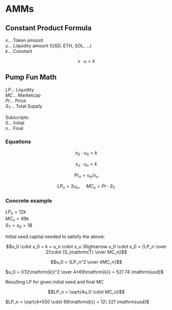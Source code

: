 # AMMs

## Constant Product Formula

$x$... Token amount  
$u$... Liquidity amount (USD, ETH, SOL, ...)  
$k$... Constant

$$x \cdot u = k$$

## Pump Fun Math

$LP$... Liquidity  
$MC$... Marketcap  
$Pr$... Price  
$S_\mathrm{T}$... Total Supply  

Subscripts:  
0... Initial  
$n$... Final

### Equations

$$x_0 \cdot u_0 = k$$

$$x_n \cdot u_n = k$$

$$Pr_n = u_n/x_n$$

$$LP_n = 2u_n, \ \ \ \ \ MC_n = Pr \cdot S_\mathrm{T}$$

### Concrete example
$LP_n = 12\mathrm{k}$  
$MC_n = 69\mathrm{k}$  
$S_\mathrm{T} = x_0 =1\mathrm{B}$

Initial seed capital needed to satisfy the above:

$$u_0 \cdot x_0 = k = u_n \cdot x_u \Rightarrow u_0 \cdot x_0 = {LP_n \over 2}\cdot {S_\mathrm{T} \over MC_n}$$

$$u_0 = {LP_n^2 \over 4MC_n}$$

$u_0 = {(12\mathrm{k})^2 \over 4*69\mathrm{k}} = 521.74 \mathrm{usd}$

Resulting LP for given initial seed and final MC

$$LP_n = \sqrt{4u_0 \cdot MC_n}$$

$LP_n = \sqrt{4*550 \cdot 69\mathrm{k}} =  12\ 321 \mathrm{usd}$
